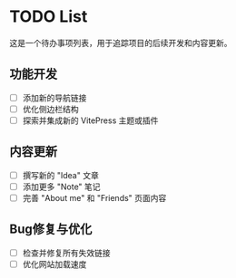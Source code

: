 # TODO List

这是一个待办事项列表，用于追踪项目的后续开发和内容更新。

## 功能开发

-   [ ] 添加新的导航链接
-   [ ] 优化侧边栏结构
-   [ ] 探索并集成新的 VitePress 主题或插件

## 内容更新

-   [ ] 撰写新的 "Idea" 文章
-   [ ] 添加更多 "Note" 笔记
-   [ ] 完善 "About me" 和 "Friends" 页面内容

## Bug修复与优化

-   [ ] 检查并修复所有失效链接
-   [ ] 优化网站加载速度
